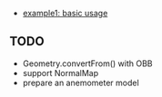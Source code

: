
- [example1: basic usage](http://yomotsu.github.io/windyGrass/examples/example1.html)

## TODO

- Geometry.convertFrom() with OBB
- support NormalMap
- prepare an anemometer model
